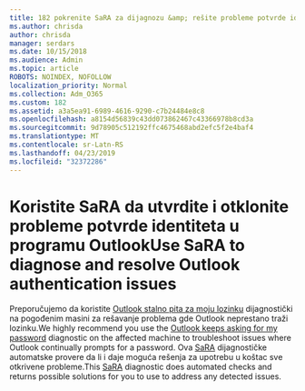 ```yaml
---
title: 182 pokrenite SaRA za dijagnozu &amp; rešite probleme potvrde identiteta u programu Outlook
ms.author: chrisda
author: chrisda
manager: serdars
ms.date: 10/15/2018
ms.audience: Admin
ms.topic: article
ROBOTS: NOINDEX, NOFOLLOW
localization_priority: Normal
ms.collection: Adm_O365
ms.custom: 182
ms.assetid: a3a5ea91-6989-4616-9290-c7b24484e8c8
ms.openlocfilehash: a8154d56839c43dd073862467c43366978b8cd3a
ms.sourcegitcommit: 9d78905c512192ffc4675468abd2efc5f2e4baf4
ms.translationtype: MT
ms.contentlocale: sr-Latn-RS
ms.lasthandoff: 04/23/2019
ms.locfileid: "32372286"
---
```

# <a name="use-sara-to-diagnose-and-resolve-outlook-authentication-issues"></a><span data-ttu-id="e9e51-102">Koristite SaRA da utvrdite i otklonite probleme potvrde identiteta u programu Outlook</span><span class="sxs-lookup"><span data-stu-id="e9e51-102">Use SaRA to diagnose and resolve Outlook authentication issues</span></span>

<span data-ttu-id="e9e51-103">Preporučujemo da koristite [Outlook stalno pita za moju lozinku](https://aka.ms/SaRA-OutlookPwdPrompt-Alchemy) dijagnostički na pogođenim masini za rešavanje problema gde Outlook neprestano traži lozinku.</span><span class="sxs-lookup"><span data-stu-id="e9e51-103">We highly recommend you use the [Outlook keeps asking for my password](https://aka.ms/SaRA-OutlookPwdPrompt-Alchemy) diagnostic on the affected machine to troubleshoot issues where Outlook continually prompts for a password.</span></span> <span data-ttu-id="e9e51-104">Ova [SaRA](https://diagnostics.office.com/#/) dijagnostičke automatske provere da li i daje moguća rešenja za upotrebu u koštac sve otkrivene probleme.</span><span class="sxs-lookup"><span data-stu-id="e9e51-104">This [SaRA](https://diagnostics.office.com/#/) diagnostic does automated checks and returns possible solutions for you to use to address any detected issues.</span></span>
